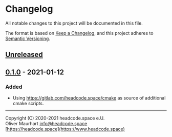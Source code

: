 # Changelog
All notable changes to this project will be documented in this file.

The format is based on [Keep a Changelog](https://keepachangelog.com/en/1.0.0/),
and this project adheres to [Semantic Versioning](https://semver.org/spec/v2.0.0.html).

## [Unreleased]

## [0.1.0] - 2021-01-12
### Added
- Using https://gitlab.com/headcode.space/cmake as source of additional cmake scripts.


[Unreleased]: https://gitlab.com/headcode.space/benchmark/-/tree/develop
[0.1.0]: https://gitlab.com/headcode.space/benchmark/-/releases/v0.1.0

---

Copyright (C) 2020-2021 headcode.space e.U.  
Oliver Maurhart <info@headcode.space>  
[https://headcode.space](https://www.headcode.space)  
